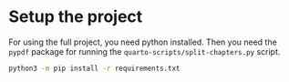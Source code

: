 # Setup the project

For using the full project, you need python installed. Then you need the `pypdf` package for running the `quarto-scripts/split-chapters.py` script.

```bash
python3 -m pip install -r requirements.txt
```
